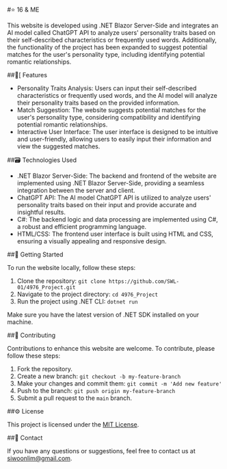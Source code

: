 #⭐ 16 & ME

This website is developed using .NET Blazor Server-Side and integrates an AI model called ChatGPT API to analyze users' personality traits based on their self-described characteristics or frequently used words. Additionally, the functionality of the project has been expanded to suggest potential matches for the user's personality type, including identifying potential romantic relationships.

##📝[ Features

- Personality Traits Analysis: Users can input their self-described characteristics or frequently used words, and the AI model will analyze their personality traits based on the provided information.
- Match Suggestion: The website suggests potential matches for the user's personality type, considering compatibility and identifying potential romantic relationships.
- Interactive User Interface: The user interface is designed to be intuitive and user-friendly, allowing users to easily input their information and view the suggested matches.

##🗃 Technologies Used

- .NET Blazor Server-Side: The backend and frontend of the website are implemented using .NET Blazor Server-Side, providing a seamless integration between the server and client.
- ChatGPT API: The AI model ChatGPT API is utilized to analyze users' personality traits based on their input and provide accurate and insightful results.
- C#: The backend logic and data processing are implemented using C#, a robust and efficient programming language.
- HTML/CSS: The frontend user interface is built using HTML and CSS, ensuring a visually appealing and responsive design.

##🌱 Getting Started

To run the website locally, follow these steps:

1. Clone the repository: `git clone https://github.com/SWL-01/4976_Project.git`
2. Navigate to the project directory: `cd 4976_Project`
3. Run the project using .NET CLI: `dotnet run`

Make sure you have the latest version of .NET SDK installed on your machine.

##📁  Contributing

Contributions to enhance this website are welcome. To contribute, please follow these steps:

1. Fork the repository.
2. Create a new branch: `git checkout -b my-feature-branch`
3. Make your changes and commit them: `git commit -m 'Add new feature'`
4. Push to the branch: `git push origin my-feature-branch`
5. Submit a pull request to the `main` branch.

##⚙ License

This project is licensed under the [MIT License](LICENSE).

##🌿 Contact

If you have any questions or suggestions, feel free to contact us at [siwoonlim@gmail.com](siwoonlim@gmail.com).
